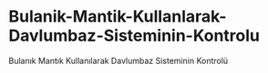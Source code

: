 # Bulanik-Mantik-Kullanlarak-Davlumbaz-Sisteminin-Kontrolu
Bulanık Mantık Kullanılarak Davlumbaz Sisteminin Kontrolü
